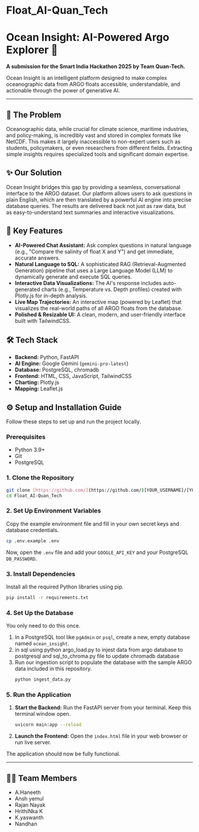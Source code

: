 # Float_AI-Quan_Tech

# Ocean Insight: AI-Powered Argo Explorer 🌊

**A submission for the Smart India Hackathon 2025 by Team Quan-Tech.**

Ocean Insight is an intelligent platform designed to make complex oceanographic data from ARGO floats accessible, understandable, and actionable through the power of generative AI.

---

## 🎯 The Problem

Oceanographic data, while crucial for climate science, maritime industries, and policy-making, is incredibly vast and stored in complex formats like NetCDF. This makes it largely inaccessible to non-expert users such as students, policymakers, or even researchers from different fields. Extracting simple insights requires specialized tools and significant domain expertise.

## ✨ Our Solution

Ocean Insight bridges this gap by providing a seamless, conversational interface to the ARGO dataset. Our platform allows users to ask questions in plain English, which are then translated by a powerful AI engine into precise database queries. The results are delivered back not just as raw data, but as easy-to-understand text summaries and interactive visualizations.

## 🚀 Key Features

* **AI-Powered Chat Assistant:** Ask complex questions in natural language (e.g., "Compare the salinity of float X and Y") and get immediate, accurate answers.
* **Natural Language to SQL:** A sophisticated RAG (Retrieval-Augmented Generation) pipeline that uses a Large Language Model (LLM) to dynamically generate and execute SQL queries.
* **Interactive Data Visualizations:** The AI's response includes auto-generated charts (e.g., Temperature vs. Depth profiles) created with Plotly.js for in-depth analysis.
* **Live Map Trajectories:** An interactive map (powered by Leaflet) that visualizes the real-world paths of all ARGO floats from the database.
* **Polished & Resizable UI:** A clean, modern, and user-friendly interface built with TailwindCSS.

## 🛠️ Tech Stack

* **Backend:** Python, FastAPI
* **AI Engine:** Google Gemini (`gemini-pro-latest`)
* **Database:** PostgreSQL, chromadb
* **Frontend:** HTML, CSS, JavaScript, TailwindCSS
* **Charting:** Plotly.js
* **Mapping:** Leaflet.js

## ⚙️ Setup and Installation Guide

Follow these steps to set up and run the project locally.

### Prerequisites
* Python 3.9+
* Git
* PostgreSQL

### 1. Clone the Repository
```bash
git clone [https://github.com/](https://github.com/)[YOUR_USERNAME]/[YOUR_REPO_NAME].git
cd Float_AI-Quan_Tech
```

### 2. Set Up Environment Variables
Copy the example environment file and fill in your own secret keys and database credentials.

```bash
cp .env.example .env
```
Now, open the `.env` file and add your `GOOGLE_API_KEY` and your PostgreSQL `DB_PASSWORD`.

### 3. Install Dependencies
Install all the required Python libraries using pip.

```bash
pip install -r requirements.txt
```

### 4. Set Up the Database
You only need to do this once.
1.  In a PostgreSQL tool like `pgAdmin` or `psql`, create a new, empty database named `ocean_insight`.
2.  in sql using python argo_load.py to injest data from argo database to postgresql and sql_to_chroma.py file to update chromadb database
3.  Run our ingestion script to populate the database with the sample ARGO data included in this repository.
    ```bash
    python ingest_data.py
    ```

### 5. Run the Application
1.  **Start the Backend:** Run the FastAPI server from your terminal. Keep this terminal window open.
    ```bash
    uvicorn main:app --reload
    ```
2.  **Launch the Frontend:** Open the `index.html` file in your web browser or run live server.

The application should now be fully functional.

---

## 🧑‍💻 Team Members

* A.Haneeth
* Ansh yemul
* Rajan Nayak
* HrithiNka K
* K.yaswanth
* Nandhan
